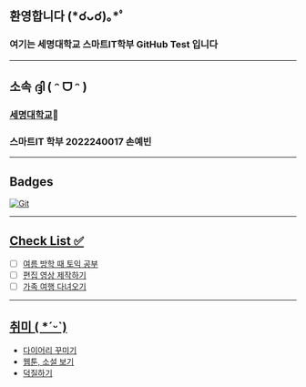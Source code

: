 ## 환영합니다 (*☌ᴗ☌)｡*ﾟ
### 여기는 세명대학교 스마트IT학부 GitHub Test 입니다
- - -

## 소속 ദ്ദി ( ᵔ ᗜ ᵔ )
### [세명대학교](http:///wwww.semyung.ac.kr)🏫 <br>
### 스마트IT 학부 2022240017 손예빈

- - -

## Badges
</a>
<a href = "https://git-scm.com"><img alt="Git"
src="https://img.shields.io/badge/Git-F05032?style=for-the-badge&iogo=Git&iogocolor=ffffff" />

- - -

## Check List ✅ 
- [ ] 여름 방학 때 토익 공부
- [ ] 편집 영상 제작하기
- [ ] 가족 여행 다녀오기

- - -

## 취미 ( *ˊᵕˋ)
- 다이어리 꾸미기
- 웹툰, 소설 보기
- 덕질하기
